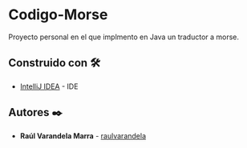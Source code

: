 # Codigo-Morse
Proyecto personal en el que implmento en Java un traductor a morse.


## Construido con :hammer_and_wrench:

* [IntelliJ IDEA](https://www.jetbrains.com/es-es/idea/) - IDE

## Autores :black_nib:

* **Raúl Varandela Marra** -  [raulvarandela](https://github.com/raulvarandela)
